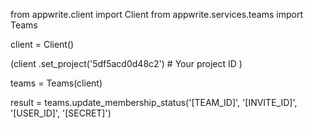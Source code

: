 from appwrite.client import Client
from appwrite.services.teams import Teams

client = Client()

(client
  .set_project('5df5acd0d48c2') # Your project ID
)

teams = Teams(client)

result = teams.update_membership_status('[TEAM_ID]', '[INVITE_ID]', '[USER_ID]', '[SECRET]')
